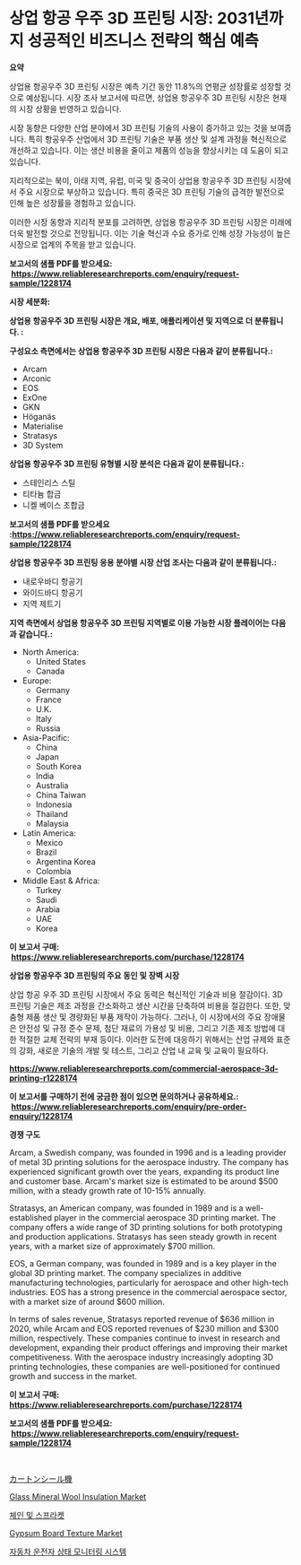 <p><h1>상업 항공 우주 3D 프린팅 시장: 2031년까지 성공적인 비즈니스 전략의 핵심 예측</h1></p><p><strong>요약</strong></p>
<p><p>상업용 항공우주 3D 프린팅 시장은 예측 기간 동안 11.8%의 연평균 성장률로 성장할 것으로 예상됩니다. 시장 조사 보고서에 따르면, 상업용 항공우주 3D 프린팅 시장은 현재의 시장 상황을 반영하고 있습니다.</p><p>시장 동향은 다양한 산업 분야에서 3D 프린팅 기술의 사용이 증가하고 있는 것을 보여줍니다. 특히 항공우주 산업에서 3D 프린팅 기술은 부품 생산 및 설계 과정을 혁신적으로 개선하고 있습니다. 이는 생산 비용을 줄이고 제품의 성능을 향상시키는 데 도움이 되고 있습니다.</p><p>지리적으로는 북미, 아태 지역, 유럽, 미국 및 중국이 상업용 항공우주 3D 프린팅 시장에서 주요 시장으로 부상하고 있습니다. 특히 중국은 3D 프린팅 기술의 급격한 발전으로 인해 높은 성장률을 경험하고 있습니다.</p><p>이러한 시장 동향과 지리적 분포를 고려하면, 상업용 항공우주 3D 프린팅 시장은 미래에 더욱 발전할 것으로 전망됩니다. 이는 기술 혁신과 수요 증가로 인해 성장 가능성이 높은 시장으로 업계의 주목을 받고 있습니다.</p></p>
<p><strong>보고서의 샘플 PDF를 받으세요: &nbsp;<a href="https://www.reliableresearchreports.com/enquiry/request-sample/1228174">https://www.reliableresearchreports.com/enquiry/request-sample/1228174</a></strong></p>
<p><strong>시장 세분화:</strong></p>
<p><strong> 상업용 항공우주 3D 프린팅 시장은 개요, 배포, 애플리케이션 및 지역으로 더 분류됩니다. :</strong></p>
<p><strong>구성요소 측면에서는 상업용 항공우주 3D 프린팅 시장은 다음과 같이 분류됩니다.:</strong></p>
<p><ul><li>Arcam</li><li>Arconic</li><li>EOS</li><li>ExOne</li><li>GKN</li><li>Höganäs</li><li>Materialise</li><li>Stratasys</li><li>3D System</li></ul></p>
<p><strong> 상업용 항공우주 3D 프린팅 유형별 시장 분석은 다음과 같이 분류됩니다.:</strong></p>
<p><ul><li>스테인리스 스틸</li><li>티타늄 합금</li><li>니켈 베이스 초합금</li></ul></p>
<p><strong>보고서의 샘플 PDF를 받으세요 :<a href="https://www.reliableresearchreports.com/enquiry/request-sample/1228174">https://www.reliableresearchreports.com/enquiry/request-sample/1228174</a></strong></p>
<p><strong> 상업용 항공우주 3D 프린팅 응용 분야별 시장 산업 조사는 다음과 같이 분류됩니다.:</strong></p>
<p><ul><li>내로우바디 항공기</li><li>와이드바디 항공기</li><li>지역 제트기</li></ul></p>
<p><strong>지역 측면에서 상업용 항공우주 3D 프린팅 지역별로 이용 가능한 시장 플레이어는 다음과 같습니다.:</strong></p>
<p><ul>
    <li>
        North America:
        <ul>
            <li>United States</li>
            <li>Canada</li>
        </ul>
    </li>
    <li>
        Europe:
        <ul>
            <li>Germany</li>
            <li>France</li>
            <li>U.K.</li>
            <li>Italy</li>
            <li>Russia</li>
        </ul>
    </li>
    <li>
        Asia-Pacific:
        <ul>
            <li>China</li>
            <li>Japan</li>
            <li>South Korea</li>
            <li>India</li>
            <li>Australia</li>
            <li>China Taiwan</li>
            <li>Indonesia</li>
            <li>Thailand</li>
            <li>Malaysia</li>
        </ul>
    </li>
    <li>
        Latin America:
        <ul>
            <li>Mexico</li>
            <li>Brazil</li>
            <li>Argentina Korea</li>
            <li>Colombia</li>
        </ul>
    </li>
    <li>
        Middle East & Africa:
        <ul>
            <li>Turkey</li>
            <li>Saudi</li>
            <li>Arabia</li>
            <li>UAE</li>
            <li>Korea</li>
        </ul>
    </li>
    </ul></p>
<p><strong>이 보고서 구매: &nbsp;<a href="https://www.reliableresearchreports.com/purchase/1228174">https://www.reliableresearchreports.com/purchase/1228174</a></strong></p>
<p><strong>상업용 항공우주 3D 프린팅의 주요 동인 및 장벽 시장</strong></p>
<p><p>상업 항공 우주 3D 프린팅 시장에서 주요 동력은 혁신적인 기술과 비용 절감이다. 3D 프린팅 기술은 제조 과정을 간소화하고 생산 시간을 단축하여 비용을 절감한다. 또한, 맞춤형 제품 생산 및 경량화된 부품 제작이 가능하다. 그러나, 이 시장에서의 주요 장애물은 안전성 및 규정 준수 문제, 첨단 재료의 가용성 및 비용, 그리고 기존 제조 방법에 대한 적절한 교체 전략의 부재 등이다. 이러한 도전에 대응하기 위해서는 산업 규제와 표준의 강화, 새로운 기술의 개발 및 테스트, 그리고 산업 내 교육 및 교육이 필요하다.</p></p>
<p><strong><a href="https://www.reliableresearchreports.com/commercial-aerospace-3d-printing-r1228174">https://www.reliableresearchreports.com/commercial-aerospace-3d-printing-r1228174</a></strong></p>
<p><strong>이 보고서를 구매하기 전에 궁금한 점이 있으면 문의하거나 공유하세요.: &nbsp;<a href="https://www.reliableresearchreports.com/enquiry/pre-order-enquiry/1228174">https://www.reliableresearchreports.com/enquiry/pre-order-enquiry/1228174</a></strong></p>
<p><strong>경쟁 구도</strong></p>
<p><p>Arcam, a Swedish company, was founded in 1996 and is a leading provider of metal 3D printing solutions for the aerospace industry. The company has experienced significant growth over the years, expanding its product line and customer base. Arcam's market size is estimated to be around $500 million, with a steady growth rate of 10-15% annually.</p><p>Stratasys, an American company, was founded in 1989 and is a well-established player in the commercial aerospace 3D printing market. The company offers a wide range of 3D printing solutions for both prototyping and production applications. Stratasys has seen steady growth in recent years, with a market size of approximately $700 million.</p><p>EOS, a German company, was founded in 1989 and is a key player in the global 3D printing market. The company specializes in additive manufacturing technologies, particularly for aerospace and other high-tech industries. EOS has a strong presence in the commercial aerospace sector, with a market size of around $600 million.</p><p>In terms of sales revenue, Stratasys reported revenue of $636 million in 2020, while Arcam and EOS reported revenues of $230 million and $300 million, respectively. These companies continue to invest in research and development, expanding their product offerings and improving their market competitiveness. With the aerospace industry increasingly adopting 3D printing technologies, these companies are well-positioned for continued growth and success in the market.</p></p>
<p><strong>이 보고서 구매: &nbsp; <a href="https://www.reliableresearchreports.com/purchase/1228174">https://www.reliableresearchreports.com/purchase/1228174</a></strong></p>
<p><strong>보고서의 샘플 PDF를 받으세요: &nbsp;<a href="https://www.reliableresearchreports.com/enquiry/request-sample/1228174">https://www.reliableresearchreports.com/enquiry/request-sample/1228174</a></strong><strong></strong></p>
<p>&nbsp;</p>
<p><p><a href="https://github.com/oqxogxyvqe90775/Market-Research-Report-List-1/blob/main/354230032749.md">カートンシール機</a></p><p><a href="https://issuu.com/reportprime-2/docs/glass-mineral-wool-insulation-market-size-2030.ppt">Glass Mineral Wool Insulation Market</a></p><p><a href="https://github.com/lzrvbyqzftro57/Market-Research-Report-List-1/blob/main/605681929868.md">체인 및 스프라켓</a></p><p><a href="https://issuu.com/reportprime-2/docs/gypsum-board-texture-market-size-2030.pptx">Gypsum Board Texture Market</a></p><p><a href="https://github.com/vs019sa3m8x/Market-Research-Report-List-1/blob/main/628679629869.md">자동차 운전자 상태 모니터링 시스템</a></p></p>